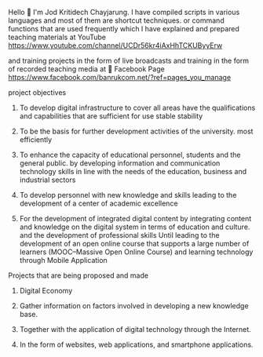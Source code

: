 <!---
worapod/worapod is a ✨ special ✨ repository because its `README.md` (this file) appears on your GitHub profile.
You can click the Preview link to take a look at your changes.
--->

Hello 👋 I'm Jod Kritidech Chayjarung.
I have compiled scripts in various languages and most of them are shortcut techniques. 
or command functions that are used frequently which I have explained and prepared teaching materials at
YouTube https://www.youtube.com/channel/UCDr56kr4iAxHhTCKUByyErw

and training projects in the form of live broadcasts and training in the form of recorded teaching media at 🌱
Facebook Page https://www.facebook.com/banrukcom.net/?ref=pages_you_manage

project objectives

1. To develop digital infrastructure to cover all areas have the qualifications and capabilities that are sufficient for use stable stability

2. To be the basis for further development activities of the university. most efficiently

3. To enhance the capacity of educational personnel, students and the general public.
   by developing information and communication technology skills in line with the needs of the education, business and industrial sectors
   
4. To develop personnel with new knowledge and skills leading to the development of a center of academic excellence

3. For the development of integrated digital content by integrating content and knowledge on the digital system in terms of education and culture.
   and the development of professional skills Until leading to the development of an open online course that supports a large number of learners
   (MOOC–Massive Open Online Course) and learning technology through Mobile Application


Projects that are being proposed and made
1. Digital Economy

2. Gather information on factors involved in developing a new knowledge base.

3. Together with the application of digital technology through the Internet.

4. In the form of websites, web applications, and smartphone applications.


